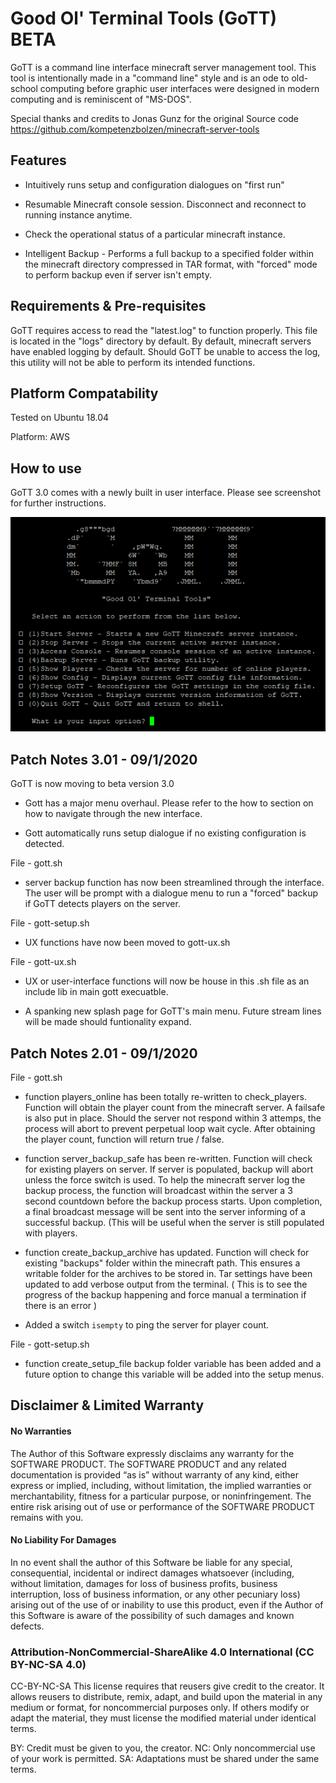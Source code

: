 # Good Ol' Terminal Tools (GoTT) BETA

GoTT is a command line interface minecraft server management tool. This tool is intentionally made in a "command line" style and is an ode to old-school computing before graphic user interfaces were designed in modern computing and is reminiscent of "MS-DOS". 

Special thanks and credits to Jonas Gunz for the original Source code https://github.com/kompetenzbolzen/minecraft-server-tools   

## Features

* Intuitively runs setup and configuration dialogues on "first run"

* Resumable Minecraft console session. Disconnect and reconnect to running instance anytime. 

* Check the operational status of a particular minecraft instance. 

* Intelligent Backup - Performs a full backup to a specified folder within the minecraft directory compressed in TAR format, with "forced" mode to perform backup even if server isn't empty.


## Requirements & Pre-requisites
GoTT requires access to read the "latest.log" to function properly. This file is located in the "logs" directory by default. By default, minecraft servers have enabled logging by default. Should GoTT be unable to access the log, this utility will not be able to perform its intended functions.


## Platform Compatability
Tested on Ubuntu 18.04

Platform: AWS

## How to use

GoTT 3.0 comes with a newly built in user interface. Please see screenshot for further instructions. 

![Image of Howtouse](https://github.com/ordz-404/good-ol-terminal-tools/blob/master/howtouse-small.png)

## Patch Notes 3.01 - 09/1/2020

GoTT is now moving to beta version 3.0

* Gott has a major menu overhaul. Please refer to the how to section on how to navigate through the new interface.

* Gott automatically runs setup dialogue if no existing configuration is detected. 

File - gott.sh

* server backup function has now been streamlined through the interface. The user will be prompt with a dialogue menu  to run a "forced" backup if GoTT detects players on the server.

File - gott-setup.sh

* UX functions have now been moved to gott-ux.sh 

File - gott-ux.sh

* UX or user-interface functions will now be house in this .sh file as an include lib in main gott execuatble.

* A spanking new splash page for GoTT's main menu. Future stream lines will be made should funtionality expand.


## Patch Notes 2.01 - 09/1/2020

File - gott.sh

* function players_online has been totally re-written to check_players. Function will obtain the player count from the minecraft server. A failsafe is also put in place. Should the server not respond within 3 attemps, the process will abort to prevent perpetual loop wait cycle. After obtaining the player count, function will return true / false. 

* function server_backup_safe has been re-written. Function will check for existing players on server. If server is populated, backup will abort unless the force switch is used. To help the minecraft server log the backup process, the function will broadcast within the server a 3 second countdown before the backup process starts. Upon completion, a final broadcast message will be sent into the server informing of a successful backup. (This will be useful when the server is still populated with players. 

* function create_backup_archive has updated. Function will check for existing "backups" folder within the minecraft path. This ensures a writable folder for the archives to be stored in. Tar settings have been updated to add verbose output from the terminal. ( This is to see the progress of the backup happening and force manual a termination if there is an error ) 

* Added a switch `isempty` to ping the server for player count. 

File - gott-setup.sh

* function create_setup_file backup folder variable has been added and a future option to change this variable will be added into the setup menus.

## Disclaimer & Limited Warranty

#### No Warranties
The Author of this Software expressly disclaims any warranty for the SOFTWARE PRODUCT. The SOFTWARE PRODUCT and any related documentation is provided “as is” without warranty of any kind, either express or implied, including, without limitation, the implied warranties or merchantability, fitness for a particular purpose, or noninfringement. The entire risk arising out of use or performance of the SOFTWARE PRODUCT remains with you.

#### No Liability For Damages
In no event shall the author of this Software be liable for any special, consequential, incidental or indirect damages whatsoever (including, without limitation, damages for loss of business profits, business interruption, loss of business information, or any other pecuniary loss) arising out of the use of or inability to use this product, even if the Author of this Software is aware of the possibility of such damages and known defects.

### Attribution-NonCommercial-ShareAlike 4.0 International (CC BY-NC-SA 4.0)
CC-BY-NC-SA This license requires that reusers give credit to the creator. It allows reusers to distribute, remix, adapt, and build upon the material in any medium or format, for noncommercial purposes only. If others modify or adapt the material, they must license the modified material under identical terms.

BY: Credit must be given to you, the creator.
NC: Only noncommercial use of your work is permitted.
SA: Adaptations must be shared under the same terms.
